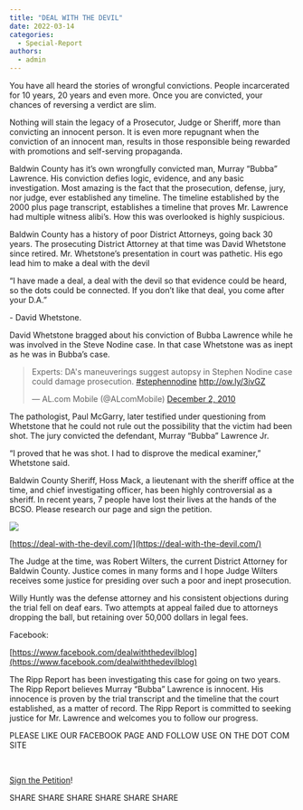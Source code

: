 ```yaml
---
title: "DEAL WITH THE DEVIL"
date: 2022-03-14
categories: 
  - Special-Report
authors: 
  - admin
---
```


You have all heard the stories of wrongful convictions. People incarcerated for 10 years, 20 years and even more. Once you are convicted, your chances of reversing a verdict are slim.

Nothing will stain the legacy of a Prosecutor, Judge or Sheriff, more than convicting an innocent person. It is even more repugnant when the conviction of an innocent man, results in those responsible being rewarded with promotions and self-serving propaganda.

Baldwin County has it’s own wrongfully convicted man, Murray “Bubba” Lawrence. His conviction defies logic, evidence, and any basic investigation. Most amazing is the fact that the prosecution, defense, jury, nor judge, ever established any timeline. The timeline established by the 2000 plus page transcript, establishes a timeline that proves Mr. Lawrence had multiple witness alibi’s. How this was overlooked is highly suspicious.

Baldwin County has a history of poor District Attorneys, going back 30 years. The prosecuting District Attorney at that time was David Whetstone since retired. Mr. Whetstone’s presentation in court was pathetic. His ego lead him to make a deal with the devil

“I have made a deal, a deal with the devil so that evidence could be heard, so the dots could be connected. If you don’t like that deal, you come after your D.A.”

\- David Whetstone.

David Whetstone bragged about his conviction of Bubba Lawrence while he was involved in the Steve Nodine case. In that case Whetstone was as inept as he was in Bubba’s case.

<blockquote class="twitter-tweet"><p dir="ltr" lang="en">Experts: DA's maneuverings suggest autopsy in Stephen Nodine case could damage prosecution. <a href="https://twitter.com/hashtag/stephennodine?src=hash&amp;ref_src=twsrc%5Etfw">#stephennodine</a> <a href="http://ow.ly/3ivGZ">http://ow.ly/3ivGZ</a></p>— AL.com Mobile (@ALcomMobile) <a href="https://twitter.com/ALcomMobile/status/10287092085030912?ref_src=twsrc%5Etfw">December 2, 2010</a></blockquote>The pathologist, Paul McGarry, later testified under questioning from Whetstone that he could not rule out the possibility that the victim had been shot. The jury convicted the defendant, Murray “Bubba” Lawrence Jr.

“I proved that he was shot. I had to disprove the medical examiner,” Whetstone said.

Baldwin County Sheriff, Hoss Mack, a lieutenant with the sheriff office at the time, and chief investigating officer, has been highly controversial as a sheriff. In recent years, 7 people have lost their lives at the hands of the BCSO. Please research our page and sign the petition.

[![](https://cdn.rippreport.com/af885704-blog-coverrr-600x334.jpg)](https://deal-with-the-devil.com)

[https://deal-with-the-devil.com/](https://deal-with-the-devil.com/)

The Judge at the time, was Robert Wilters, the current District Attorney for Baldwin County. Justice comes in many forms and I hope Judge Wilters receives some justice for presiding over such a poor and inept prosecution.

Willy Huntly was the defense attorney and his consistent objections during the trial fell on deaf ears. Two attempts at appeal failed due to attorneys dropping the ball, but retaining over 50,000 dollars in legal fees.

Facebook:

[https://www.facebook.com/dealwiththedevilblog](https://www.facebook.com/dealwiththedevilblog)

The Ripp Report has been investigating this case for going on two years. The Ripp Report believes Murray “Bubba” Lawrence is innocent. His innocence is proven by the trial transcript and the timeline that the court established, as a matter of record. The Ripp Report is committed to seeking justice for Mr. Lawrence and welcomes you to follow our progress.

PLEASE LIKE OUR FACEBOOK PAGE AND FOLLOW USE ON THE DOT COM SITE

 

[Sign the Petition](https://chng.it/pv4xJVYLPR)!

SHARE SHARE SHARE SHARE SHARE SHARE

